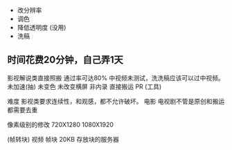 - 改分辨率
- 调色
- 降低透明度 (没用)
- 洗稿



## 时间花费20分钟，自己弄1天

影视解说类直接照搬 通过率可达80% 中视频未测试，洗洗稿应该可以过中视频。
未加速(抽) 未变色 未改变横屏  非内录 直接搬运 PR (工具)

难度 影视类要求连续性，和观感，都不允许破坏。 电影 电视剧不管是原创和搬运都需要去重

像素级别的修改 720X1280 1080X1920

(帧转块) 视频 帧块 20KB 存放块的服务器 